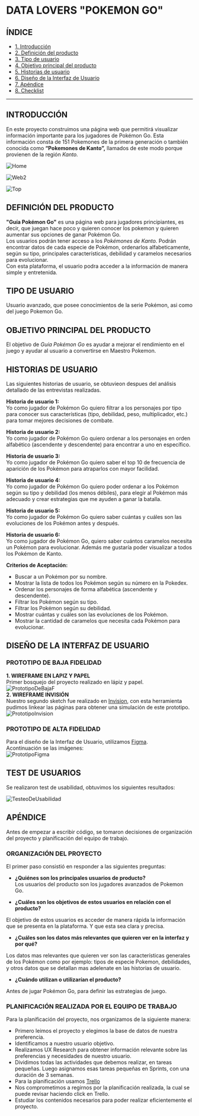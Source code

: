 # DATA LOVERS "POKEMON GO"

## ÍNDICE

* [1. Introducción](#1-Introducción)
* [2. Definición del producto](#2-Definición-del-producto)
* [3. Tipo de usuario](#3-Tipo-de-usuario)
* [4. Objetivo principal del producto](#4-Objetivo-principal-del-proyecto)
* [5. Historias de usuario](#6-Historias-de-usuarios)
* [6. Diseño de la Interfaz de Usuario](#7-Diseño-de-la-interfaz-de-usuario)
* [7. Apéndice](#8-Apéndice)
* [8. Checklist](#9-checklist)

***


<h2 id="introducción">INTRODUCCIÓN</h2>
<p>En este proyecto construimos una página web que permitirá visualizar información importante para los jugadores de Pokémon Go. Esta información consta de  151 Pokemones de la primera generación o  también conocida como <strong>“Pokemones de Kanto”,</strong> llamados de este modo porque provienen de la región <em>Kanto.</em></p>
<p><img src="https://github.com/JenifferGenoves/SCL013-data-lovers/blob/master/src/imgPoke/web-page2.png" alt="Home"></p>
<p><img src="https://github.com/JenifferGenoves/SCL013-data-lovers/blob/master/src/imgPoke/web-page2.png" alt="Web2"></p>
<p><img src="https://github.com/JenifferGenoves/SCL013-data-lovers/blob/master/src/imgPoke/web-page3.png" alt="Top"></p>
<h2 id="definición-del-producto">DEFINICIÓN DEL PRODUCTO</h2>
<p><strong>"Guía Pokémon Go"</strong> es una página web para jugadores principiantes, es decir, que juegan hace poco y quieren conocer los pokemon y quieren aumentar sus opciones de ganar Pokémon Go.<br>
Los usuarios podrán tener acceso a los <em>Pokémones de  Kanto.</em> Podrán encontrar datos de cada especie de Pokémon, ordenarlos alfabeticamente, según su tipo, principales características, debilidad y caramelos necesarios para evolucionar.<br>
Con esta plataforma, el usuario podra acceder a la información de manera simple y entretenida.</p>
<h2 id="tipo-de-usuario">TIPO DE USUARIO</h2>
<p>Usuario avanzado, que posee conocimientos de la serie Pokémon, asi como del juego Pokemon Go.</p>
<h2 id="objetivo-principal-del-producto">OBJETIVO PRINCIPAL DEL PRODUCTO</h2>
<p>El objetivo de <em>Guía Pokémon Go</em> es ayudar a mejorar el rendimiento en el juego y ayudar al usuario a convertirse en  Maestro Pokemon.</p>
<h2 id="historias-de-usuario">HISTORIAS DE USUARIO</h2>
<p>Las siguientes historias de usuario, se obtuvieon despues del análisis detallado de las entrevistas realizadas.</p>
<p><strong>Historia de usuario 1:</strong><br>
Yo como jugador de Pokémon Go quiero filtrar a los personajes por tipo para conocer sus características (tipo, debilidad, peso, multiplicador, etc.) para tomar mejores decisiones de combate.</p>
<p><strong>Historia de usuario 2:</strong><br>
Yo como jugador de Pokémon Go quiero ordenar a los personajes en orden alfabético (ascendente y descendente) para encontrar a uno en específico.</p>
<p><strong>Historia de usuario 3:</strong><br>
Yo como jugador de Pokémon Go quiero saber el top 10 de frecuencia de aparición de los Pokémon para atraparlos con mayor facilidad.</p>
<p><strong>Historia de usuario 4:</strong><br>
Yo como jugador de Pokémon Go quiero poder ordenar a los Pokémon según su tipo y debilidad (los menos débiles), para elegir al Pokémon más adecuado y crear estrategias que me ayuden a ganar la batalla.</p>
<p><strong>Historia de usuario 5:</strong><br>
Yo como jugador de Pokémon Go quiero saber cuántas y cuáles son las evoluciones de los Pokémon antes y después.</p>
<p><strong>Historia de usuario 6:</strong><br>
Yo como jugador de Pokémon Go, quiero saber cuántos caramelos necesita un Pokémon para evolucionar. Además me gustaría poder visualizar a todos los Pokémon de Kanto.</p>
<p><strong>Criterios de Aceptación:</strong></p>
<ul>
<li>Buscar a un Pokémon por su nombre.</li>
<li>Mostrar la lista de todos los Pokémon según su número en la Pokedex.</li>
<li>Ordenar los personajes de forma alfabética (ascendente y descendente).</li>
<li>Filtrar los Pokémon según su tipo.</li>
<li>Filtrar los Pokémon según su debilidad.</li>
<li>Mostrar cuántas y cuáles son las evoluciones de los Pokémon.</li>
<li>Mostrar la cantidad de caramelos que necesita cada Pokémon para evolucionar.</li>
</ul>
<h2 id="diseño-de-la-interfaz-de-usuario">DISEÑO DE LA INTERFAZ DE USUARIO</h2>
<h3 id="prototipo-de-baja-fidelidad">PROTOTIPO DE BAJA FIDELIDAD</h3>
<p><strong>1. WIREFRAME EN LAPIZ Y PAPEL</strong><br>
Primer bosquejo del proyecto realizado en lápiz y papel.<br>
<img src="https://github.com/JenifferGenoves/SCL013-data-lovers/blob/master/src/imgPoke/Sketch_en_papel.png" alt="PrototipoDeBajaF"><br>
<strong>2. WIREFRAME INVISIÓN</strong><br>
Nuestro segundo sketch fue realizado en <a href="https://jeniffer865303.invisionapp.com/console/Pokemon-ck9ca08e409a00183i24ay3t0/ck9cf6sdo0bu8016txmdjxyrt/play">Invision</a>, con esta herramienta pudimos linkear las páginas para obtener una simulación de este prototipo.<br>
<img src="https://github.com/JenifferGenoves/SCL013-data-lovers/blob/master/src/imgPoke/Invisionfinal.png" alt="PrototipoInvision"></p>
<h3 id="prototipo-de--alta-fidelidad">PROTOTIPO DE  ALTA FIDELIDAD</h3>
<p>Para el diseño de la Interfaz de Usuario, utilizamos <a href="%28https://www.figma.com/proto/7dJRwOM1DuceGin8ogKeqD/DataLoversPokem%C3%B3nGo?node-id=11:6&amp;scaling=min-zoom%29">Figma</a>.<br>
Acontinuación se  las imágenes:<br>
<img src="https://github.com/JenifferGenoves/SCL013-data-lovers/blob/master/src/imgPoke/AltaFidelidad.png" alt="PrototipoFigma"></p>
<h2 id="test-de-usuarios">TEST DE USUARIOS</h2>
<p>Se realizaron test de usabilidad, obtuvimos los siguientes resultados:</p>
<p><img src="https://github.com/JenifferGenoves/SCL013-data-lovers/blob/master/src/imgPoke/Maze_Live__.png" alt="TesteoDeUsabilidad"></p>
<h2 id="apéndice">APÉNDICE</h2>
<p>Antes de empezar a escribir código, se tomaron decisiones de organización del proyecto y planificación del equipo de trabajo.</p>
<h3 id="organización-del-proyecto">ORGANIZACIÓN DEL PROYECTO</h3>
<p>El primer paso consistió en responder a las siguientes preguntas:</p>
<ul>
<li>
<p><strong>¿Quiénes son los principales usuarios de producto?</strong><br>
Los usuarios del producto son los jugadores avanzados de Pokemon Go.</p>
</li>
<li>
<p><strong>¿Cuáles son los objetivos de estos usuarios en relación con el producto?</strong></p>
</li>
</ul>
<p>El objetivo de estos usuarios es acceder de manera rápida la información que se presenta en la plataforma. Y que esta sea clara y precisa.</p>
<ul>
<li><strong>¿Cuáles son los datos más relevantes que quieren ver en la interfaz y por qué?</strong></li>
</ul>
<p>Los datos mas relevantes que quieren ver son las características generales de los Pokémon como por ejemplo: tipos de especie Pokemon, debilidades, y otros datos que se detallan mas adelenate en las historias de usuario.</p>
<ul>
<li><strong>¿Cuándo utilizan o utilizarían el producto?</strong></li>
</ul>
<p>Antes de jugar Pokémon Go,  para definir las estrategias de juego.</p>
<h3 id="planificación-realizada-por-el-equipo-de-trabajo">PLANIFICACIÓN REALIZADA POR EL EQUIPO DE TRABAJO</h3>
<p>Para la planificación del proyecto, nos organizamos de la siguiente manera:</p>
<ul>
<li>Primero leimos el proyecto y elegimos la base de datos de nuestra preferencia.</li>
<li>Identificamos a nuestro usuario objetivo.</li>
<li>Realizamos UX Research para obtener información relevante sobre las preferencias y necesidades de nuestro usuario.</li>
<li>Dividimos todas las actividades que debemos realizar, en tareas pequeñas. Luego asignamos esas tareas pequeñas en Sprints, con una duración de 3 semanas.</li>
<li>Para la planificación usamos <a href="%5BTrello%5D%28https://trello.com/b/UImct7jR/data-lovers-pokemon%29">Trello</a></li>
<li>Nos comprometimos a regirnos por la planificación realizada,  la cual se puede revisar haciendo click en Trello.</li>
<li>Estudiar los contenidos necesarios para poder realizar eficientemente el proyecto.</li>
</ul>
